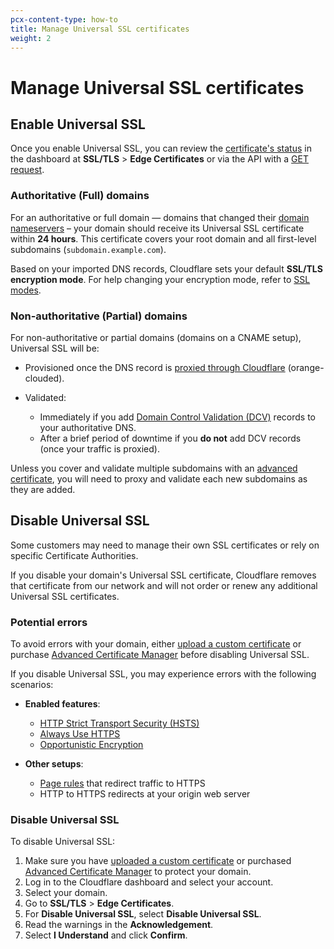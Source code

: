 ```yaml
---
pcx-content-type: how-to
title: Manage Universal SSL certificates
weight: 2
---
```


# Manage Universal SSL certificates

## Enable Universal SSL

Once you enable Universal SSL, you can review the [certificate's status](/ssl/ssl-tls/certificate-statuses/) in the dashboard at **SSL/TLS** > **Edge Certificates** or via the API with a [GET request](https://api.cloudflare.com/#certificate-packs-list-certificate-packs).

### Authoritative (Full) domains

For an authoritative or full domain — domains that changed their [domain nameservers](https://support.cloudflare.com/hc/articles/205195708) – your domain should receive its Universal SSL certificate within **24 hours**. This certificate covers your root domain and all first-level subdomains (`subdomain.example.com`).

Based on your imported DNS records, Cloudflare sets your default **SSL/TLS encryption mode**. For help changing your encryption mode, refer to [SSL modes](/ssl/origin-configuration/ssl-modes/).

### Non-authoritative (Partial) domains

For non-authoritative or partial domains (domains on a CNAME setup), Universal SSL will be:

*   Provisioned once the DNS record is [proxied through Cloudflare](https://support.cloudflare.com/hc/articles/360020348832#h_836723523521544131668686) (orange-clouded).
*   Validated:

    *   Immediately if you add [Domain Control Validation (DCV)](/ssl/edge-certificates/changing-dcv-method/) records to your authoritative DNS.
    *   After a brief period of downtime if you **do not** add DCV records (once your traffic is proxied).

Unless you cover and validate multiple subdomains with an [advanced certificate](/ssl/advanced-certificate-manager/), you will need to proxy and validate each new subdomains as they are added.

## Disable Universal SSL

Some customers may need to manage their own SSL certificates or rely on specific Certificate Authorities.

If you disable your domain's Universal SSL certificate, Cloudflare removes that certificate from our network and will not order or renew any additional Universal SSL certificates.

### Potential errors

To avoid errors with your domain, either [upload a custom certificate](/ssl/custom-certificates/) or purchase [Advanced Certificate Manager](/ssl/advanced-certificate-manager/) before disabling Universal SSL.

If you disable Universal SSL, you may experience errors with the following scenarios:

*   **Enabled features**:

    *   [HTTP Strict Transport Security (HSTS)](/ssl/edge-certificates/additional-options/http-strict-transport-security/)
    *   [Always Use HTTPS](/ssl/edge-certificates/additional-options/always-use-https/)
    *   [Opportunistic Encryption](/ssl/edge-certificates/additional-options/opportunistic-encryption/)

*   **Other setups**:

    *   [Page rules](https://support.cloudflare.com/hc/articles/218411427) that redirect traffic to HTTPS
    *   HTTP to HTTPS redirects at your origin web server

### Disable Universal SSL

To disable Universal SSL:

1.  Make sure you have [uploaded a custom certificate](/ssl/custom-certificates/) or purchased [Advanced Certificate Manager](/ssl/advanced-certificate-manager/) to protect your domain.
2.  Log in to the Cloudflare dashboard and select your account.
3.  Select your domain.
4.  Go to **SSL/TLS** > **Edge Certificates**.
5.  For **Disable Universal SSL**, select **Disable Universal SSL**.
6.  Read the warnings in the **Acknowledgement**.
7.  Select **I Understand** and click **Confirm**.
